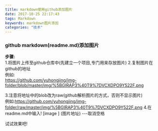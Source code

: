 ```yaml
---
title: markdown使用github添加图片
date: 2017-10-25 22:17:43
tags: Markdown
keywords: markdown图片添加
categories: "技术"
---
```

### github markdown(readme.md)添加图片  

**步骤:**  
1.将图片上传至github仓库中(先建立一个项目,专门用来存放图片)
2.复制图片在github的地址   
例如:  
https://github.com/yuhongjing/img-folder/blob/master/img/%5BGIRAP3%40T9%7DVCXDPO9Y522F.png 
<!--more-->
3.注意将地址中的blob改为raw(github解析图片的方式，否则不显示图片)   
例如:https://github.com/yuhongjing/img-folder/raw/master/img/%5BGIRAP3%40T9%7DVCXDPO9Y522F.png
4.在readme.md中输入! [image ] (图片地址)    ---取消空格    

试试效果吧!
